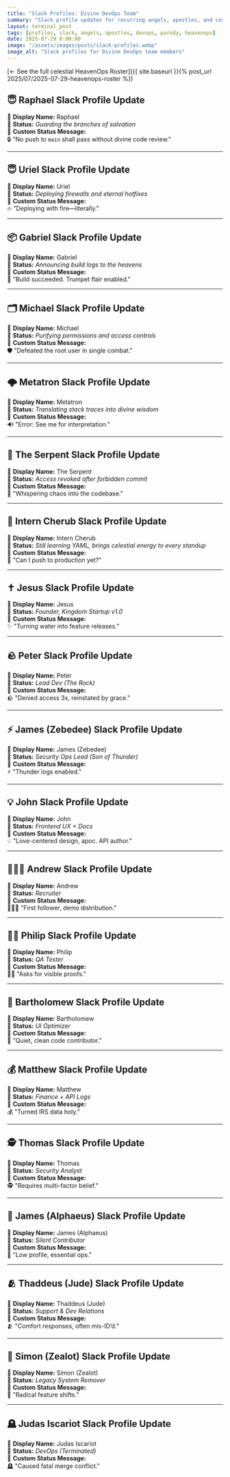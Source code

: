 ```yaml
---
title: "Slack Profiles: Divine DevOps Team"
summary: "Slack profile updates for recurring angels, apostles, and cosmic contributors in the Divine DevOps Universe."
layout: terminal_post
tags: [profiles, slack, angels, apostles, devops, parody, heavenops]
date: 2025-07-29 8:00:00
image: "/assets/images/posts/slack-profiles.webp"
image_alt: "Slack profiles for Divine DevOps team members"
---
```


[← See the full celestial HeavenOps Roster]({{ site.baseurl }}{% post_url 2025/07/2025-07-29-heavenops-roster %})

## 😇 Raphael Slack Profile Update

👤 **Display Name:** Raphael  
📛 **Status:** _Guarding the branches of salvation_  
💬 **Custom Status Message:**  
🔒 "No push to `main` shall pass without divine code review."

---

## 😇 Uriel Slack Profile Update

👤 **Display Name:** Uriel  
📛 **Status:** _Deploying firewalls and eternal hotfixes_  
💬 **Custom Status Message:**  
🔥 "Deploying with fire—literally."

---

## 📦 Gabriel Slack Profile Update

👤 **Display Name:** Gabriel  
📛 **Status:** _Announcing build logs to the heavens_  
💬 **Custom Status Message:**  
📣 "Build succeeded. Trumpet flair enabled."

---

## 🗂️ Michael Slack Profile Update

👤 **Display Name:** Michael  
📛 **Status:** _Purifying permissions and access controls_  
💬 **Custom Status Message:**  
🛡️ "Defeated the root user in single combat."

---

## 🌩️ Metatron Slack Profile Update

👤 **Display Name:** Metatron  
📛 **Status:** _Translating stack traces into divine wisdom_  
💬 **Custom Status Message:**  
🔊 "Error: See me for interpretation."

---

## 🐍 The Serpent Slack Profile Update

👤 **Display Name:** The Serpent  
📛 **Status:** _Access revoked after forbidden commit_  
💬 **Custom Status Message:**  
🐍 "Whispering chaos into the codebase."

---

## 👶 Intern Cherub Slack Profile Update

👤 **Display Name:** Intern Cherub  
📛 **Status:** _Still learning YAML, brings celestial energy to every standup_  
💬 **Custom Status Message:**  
👶 "Can I push to production yet?"

---

## ✝️ Jesus Slack Profile Update

👤 **Display Name:** Jesus  
📛 **Status:** _Founder, Kingdom Startup v1.0_  
💬 **Custom Status Message:**  
✨ "Turning water into feature releases."

---

## 🪨 Peter Slack Profile Update

👤 **Display Name:** Peter  
📛 **Status:** _Lead Dev (The Rock)_  
💬 **Custom Status Message:**  
🪨 "Denied access 3x, reinstated by grace."

---

## ⚡ James (Zebedee) Slack Profile Update

👤 **Display Name:** James (Zebedee)  
📛 **Status:** _Security Ops Lead (Son of Thunder)_  
💬 **Custom Status Message:**  
⚡ "Thunder logs enabled."

---

## 💡 John Slack Profile Update

👤 **Display Name:** John  
📛 **Status:** _Frontend UX + Docs_  
💬 **Custom Status Message:**  
💡 "Love-centered design, apoc. API author."

---

## 🧑‍🤝‍🧑 Andrew Slack Profile Update

👤 **Display Name:** Andrew  
📛 **Status:** _Recruiter_  
💬 **Custom Status Message:**  
🧑‍🤝‍🧑 "First follower, demo distribution."

---

## 🧑‍🔬 Philip Slack Profile Update

👤 **Display Name:** Philip  
📛 **Status:** _QA Tester_  
💬 **Custom Status Message:**  
🧑‍🔬 "Asks for visible proofs."

---

## 🦑 Bartholomew Slack Profile Update

👤 **Display Name:** Bartholomew  
📛 **Status:** _UI Optimizer_  
💬 **Custom Status Message:**  
🦑 "Quiet, clean code contributor."

---

## 💰 Matthew Slack Profile Update

👤 **Display Name:** Matthew  
📛 **Status:** _Finance + API Logs_  
💬 **Custom Status Message:**  
💰 "Turned IRS data holy."

---

## 🕵️ Thomas Slack Profile Update

👤 **Display Name:** Thomas  
📛 **Status:** _Security Analyst_  
💬 **Custom Status Message:**  
🕵️ "Requires multi-factor belief."

---

## 🫥 James (Alphaeus) Slack Profile Update

👤 **Display Name:** James (Alphaeus)  
📛 **Status:** _Silent Contributor_  
💬 **Custom Status Message:**  
🫥 "Low profile, essential ops."

---

## 🫂 Thaddeus (Jude) Slack Profile Update

👤 **Display Name:** Thaddeus (Jude)  
📛 **Status:** _Support & Dev Relations_  
💬 **Custom Status Message:**  
🫂 "Comfort responses, often mis-ID’d."

---

## 🧨 Simon (Zealot) Slack Profile Update

👤 **Display Name:** Simon (Zealot)  
📛 **Status:** _Legacy System Remover_  
💬 **Custom Status Message:**  
🧨 "Radical feature shifts."

---

## 🪦 Judas Iscariot Slack Profile Update

👤 **Display Name:** Judas Iscariot  
📛 **Status:** _DevOps (Terminated)_  
💬 **Custom Status Message:**  
🪦 "Caused fatal merge conflict."
